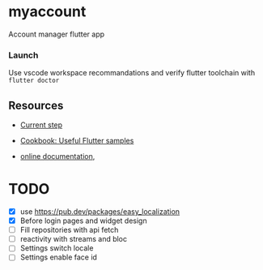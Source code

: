 # myaccount

Account manager flutter app

### Launch

Use vscode workspace recommandations and verify flutter toolchain with `flutter doctor`

## Resources

- [Current step](https://bloclibrary.dev/#/flutterlogintutorial?id=authentication-bloc)

- [Cookbook: Useful Flutter samples](https://docs.flutter.dev/cookbook)


- [online documentation](https://docs.flutter.dev/), 

# TODO
- [x] use https://pub.dev/packages/easy_localization
- [x] Before login pages and widget design
- [ ] Fill repositories with api fetch
- [ ] reactivity with streams and bloc
- [ ] Settings switch locale
- [ ] Settings enable face id
